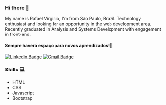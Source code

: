 ### Hi there 👋

My name is Rafael Virginio, I'm from São Paulo, Brazil. Technology enthusiast and looking for an opportunity in the web development area. Recently graduated in Analysis and Systems Development with engagement in front-end.


#### Sempre haverá espaço para novos aprendizados!💭


[![Linkedin Badge](https://img.shields.io/badge/-Rafael%20Virginio-FFFF00?style=flat-square&logo=Linkedin&logoColor=black&link=https://www.linkedin.com/in/rafael-virg%C3%ADnio-da-silva-288a8468/)](https://www.linkedin.com/in/rafael-virg%C3%ADnio-da-silva-288a8468/) 
[![Gmail Badge](https://img.shields.io/badge/-rafael5845@gmail.com-FFFF00?style=flat-square&logo=Gmail&logoColor=black&link=mailto:rafael5845@gmail.com)](mailto:rafael5845@gmail.com)


### Skills 💻

- HTML
- CSS 
- Javascript 
- Bootstrap
